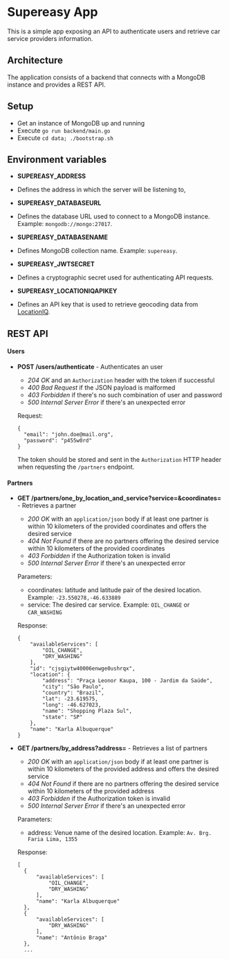 # Supereasy App

This is a simple app exposing an API to authenticate users and retrieve car service providers information.

## Architecture

The application consists of a backend that connects with a MongoDB instance and provides a REST API.

## Setup

- Get an instance of MongoDB up and running
- Execute `go run backend/main.go`
- Execute `cd data; ./bootstrap.sh`

## Environment variables

* **SUPEREASY_ADDRESS**
 - Defines the address in which the server will be listening to,
* **SUPEREASY_DATABASEURL**
 - Defines the database URL used to connect to a MongoDB instance. Example: `mongodb://mongo:27017`.
* **SUPEREASY_DATABASENAME**
 - Defines MongoDB collection name. Example: `supereasy`.
* **SUPEREASY_JWTSECRET**
 - Defines a cryptographic secret used for authenticating API requests.
* **SUPEREASY_LOCATIONIQAPIKEY**
 - Defines an API key that is used to retrieve geocoding data from [LocationIQ](https://locationiq.com).

## REST API

#### Users

* **POST /users/authenticate** - Authenticates an user
  * *204 OK* and an `Authorization` header with the token if successful
  * *400 Bad Request* if the JSON payload is malformed
  * *403 Forbidden* if there's no such combination of user and password
  * *500 Internal Server Error* if there's an unexpected error


  Request:

  ```
  {
    "email": "john.doe@mail.org",
    "password": "p455w0rd"
  }
  ```

  The token should be stored and sent in the `Authorization` HTTP header when requesting the `/partners` endpoint.

#### Partners

* **GET /partners/one_by_location_and_service?service=&coordinates=** - Retrieves a partner
  * *200 OK* with an `application/json` body if at least one partner is within 10 kilometers of the provided coordinates and offers the desired service
  * *404 Not Found* if there are no partners offering the desired service within 10 kilometers of the provided coordinates
  * *403 Forbidden* if the Authorization token is invalid
  * *500 Internal Server Error* if there's an unexpected error


  Parameters:
  - coordinates: latitude and latitude pair of the desired location. Example: `-23.550278,-46.633889`
  - service: The desired car service. Example: `OIL_CHANGE` or `CAR_WASHING`


  Response:

  ```
  {
      "availableServices": [
          "OIL_CHANGE",
          "DRY_WASHING"
      ],
      "id": "cjsgiytw40006enwge0ushrqx",
      "location": {
          "address": "Praça Leonor Kaupa, 100 - Jardim da Saúde",
          "city": "São Paulo",
          "country": "Brazil",
          "lat": -23.619575,
          "long": -46.627023,
          "name": "Shopping Plaza Sul",
          "state": "SP"
      },
      "name": "Karla Albuquerque"
  }
  ```

* **GET /partners/by_address?address=** - Retrieves a list of partners
  * *200 OK* with an `application/json` body if at least one partner is within 10 kilometers of the provided address and offers the desired service
  * *404 Not Found* if there are no partners offering the desired service within 10 kilometers of the provided address
  * *403 Forbidden* if the Authorization token is invalid
  * *500 Internal Server Error* if there's an unexpected error


  Parameters:
  - address: Venue name of the desired location. Example: `Av. Brg. Faria Lima, 1355`


  Response:

  ```
  [
    {
        "availableServices": [
            "OIL_CHANGE",
            "DRY_WASHING"
        ],
        "name": "Karla Albuquerque"
    },
    {
        "availableServices": [
            "DRY_WASHING"
        ],
        "name": "Antônio Braga"
    },
    ...
  ```
